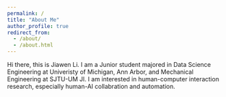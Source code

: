 ```yaml
---
permalink: /
title: "About Me"
author_profile: true
redirect_from: 
  - /about/
  - /about.html
---
```

Hi there, this is Jiawen Li. I am a Junior student majored in Data Science Engineering at Univeristy of Michigan, Ann Arbor, and Mechanical Engineering at SJTU-UM JI. I am interested in human-computer interaction research, especially human-AI collabration and automation. 

